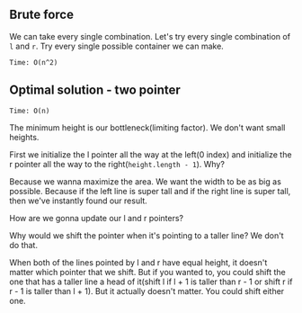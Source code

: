 ## Brute force
We can take every single combination. Let's try every single combination of `l` and `r`. Try every single possible container we can make.

`Time: O(n^2)`

## Optimal solution - two pointer
`Time: O(n)`

The minimum height is our bottleneck(limiting factor). We don't want small heights.

First we initialize the l pointer all the way at the left(0 index) and initialize the r pointer all the way to the right(`height.length - 1`).
Why?

Because we wanna maximize the area. We want the width to be as big as possible. Because if the left line is super tall and if the right line is
super tall, then we've instantly found our result.

How are we gonna update our l and r pointers?

Why would we shift the pointer when it's pointing to a taller line? We don't do that.

When both of the lines pointed by l and r have equal height, it doesn't matter which pointer that we shift. But if you wanted to,
you could shift the one that has a taller line a head of it(shift l if l + 1 is taller than r - 1 or shift r if r - 1 is taller than l + 1).
But it actually doesn't matter. You could shift either one.